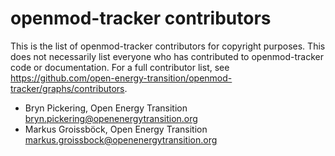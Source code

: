 <!--
SPDX-FileCopyrightText: openmod-tracker contributors

SPDX-License-Identifier: MIT
-->

# openmod-tracker contributors

This is the list of openmod-tracker contributors for copyright purposes.
This does not necessarily list everyone who has contributed to openmod-tracker code or documentation.
For a full contributor list, see <https://github.com/open-energy-transition/openmod-tracker/graphs/contributors>.

- Bryn Pickering, Open Energy Transition <bryn.pickering@openenergytransition.org>
- Markus Groissböck, Open Energy Transition <markus.groissbock@openenergytransition.org>
